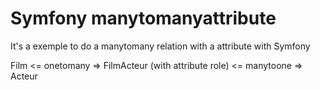 # Symfony manytomanyattribute

It's a exemple to do a manytomany relation with a attribute with Symfony

Film <= onetomany => FilmActeur (with attribute role)  <= manytoone => Acteur
